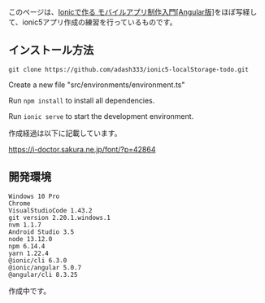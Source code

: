 このページは、[Ionicで作る モバイルアプリ制作入門[Angular版]](https://amzn.to/3dZcOBV)をほぼ写経して、ionic5アプリ作成の練習を行っているものです。

## インストール方法

`git clone https://github.com/adash333/ionic5-localStorage-todo.git`

Create a new file "src/environments/environment.ts"

Run `npm install` to install all dependencies.

Run `ionic serve` to start the development environment.


作成経過は以下に記載しています。

https://i-doctor.sakura.ne.jp/font/?p=42864


## 開発環境

```
Windows 10 Pro
Chrome
VisualStudioCode 1.43.2
git version 2.20.1.windows.1
nvm 1.1.7
Android Studio 3.5
node 13.12.0
npm 6.14.4
yarn 1.22.4
@ionic/cli 6.3.0
@ionic/angular 5.0.7
@angular/cli 8.3.25
```


作成中です。
